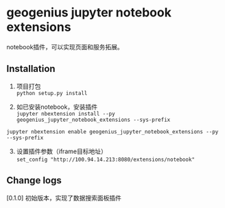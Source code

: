 geogenius jupyter notebook extensions
=======================

notebook插件，可以实现页面和服务拓展。

Installation
------------
1. 项目打包  
`python setup.py install`

2. 如已安装notebook，安装插件  
`jupyter nbextension install --py geogenius_jupyter_notebook_extensions --sys-prefix`
  
`jupyter nbextension enable geogenius_jupyter_notebook_extensions --py --sys-prefix`

3. 设置插件参数（iframe目标地址）  
`set_config "http://100.94.14.213:8080/extensions/notebook"`


Change logs
-------
[0.1.0] 初始版本，实现了数据搜索面板插件